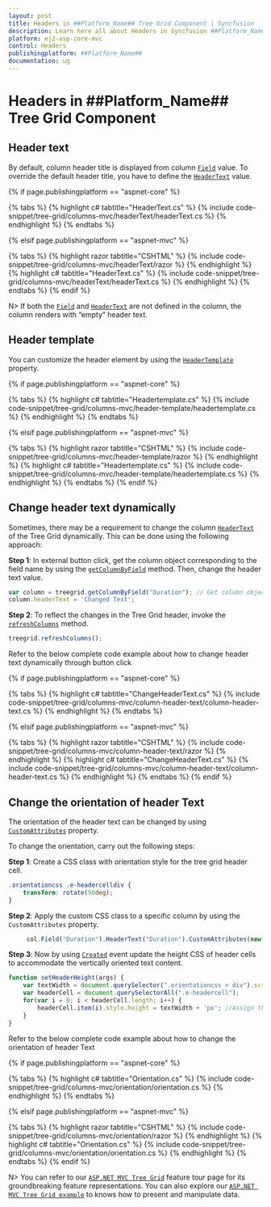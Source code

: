```yaml
---
layout: post
title: Headers in ##Platform_Name## Tree Grid Component | Syncfusion
description: Learn here all about Headers in Syncfusion ##Platform_Name## Tree Grid component of Syncfusion Essential JS 2 and more.
platform: ej2-asp-core-mvc
control: Headers
publishingplatform: ##Platform_Name##
documentation: ug
---
```


# Headers in ##Platform_Name## Tree Grid Component

## Header text

By default, column header title is displayed from column [`Field`](https://help.syncfusion.com/cr/aspnetcore-js2/Syncfusion.EJ2~Syncfusion.EJ2.TreeGrid.TreeGridColumn~Field.html) value. To override the default header title, you have to define the [`HeaderText`](https://help.syncfusion.com/cr/aspnetcore-js2/Syncfusion.EJ2~Syncfusion.EJ2.TreeGrid.TreeGridColumn~HeaderText.html) value.

{% if page.publishingplatform == "aspnet-core" %}

{% tabs %}
{% highlight c# tabtitle="HeaderText.cs" %}
{% include code-snippet/tree-grid/columns-mvc/headerText/headerText.cs %}
{% endhighlight %}
{% endtabs %}

{% elsif page.publishingplatform == "aspnet-mvc" %}

{% tabs %}
{% highlight razor tabtitle="CSHTML" %}
{% include code-snippet/tree-grid/columns-mvc/headerText/razor %}
{% endhighlight %}
{% highlight c# tabtitle="HeaderText.cs" %}
{% include code-snippet/tree-grid/columns-mvc/headerText/headerText.cs %}
{% endhighlight %}
{% endtabs %}
{% endif %}



N> If both the [`Field`](https://help.syncfusion.com/cr/aspnetcore-js2/Syncfusion.EJ2~Syncfusion.EJ2.TreeGrid.TreeGridColumn~Field.html) and [`HeaderText`](https://help.syncfusion.com/cr/aspnetcore-js2/Syncfusion.EJ2~Syncfusion.EJ2.TreeGrid.TreeGridColumn~HeaderText.html) are not defined in the column, the column renders with “empty” header text.

## Header template

You can customize the header element by using the [`HeaderTemplate`](https://help.syncfusion.com/cr/aspnetcore-js2/Syncfusion.EJ2~Syncfusion.EJ2.TreeGrid.TreeGridColumn~HeaderTemplate.html) property.

{% if page.publishingplatform == "aspnet-core" %}

{% tabs %}
{% highlight c# tabtitle="Headertemplate.cs" %}
{% include code-snippet/tree-grid/columns-mvc/header-template/headertemplate.cs %}
{% endhighlight %}
{% endtabs %}

{% elsif page.publishingplatform == "aspnet-mvc" %}

{% tabs %}
{% highlight razor tabtitle="CSHTML" %}
{% include code-snippet/tree-grid/columns-mvc/header-template/razor %}
{% endhighlight %}
{% highlight c# tabtitle="Headertemplate.cs" %}
{% include code-snippet/tree-grid/columns-mvc/header-template/headertemplate.cs %}
{% endhighlight %}
{% endtabs %}
{% endif %}

## Change header text dynamically

Sometimes, there may be a requirement to change the column [`HeaderText`](https://help.syncfusion.com/cr/aspnetmvc-js2/Syncfusion.EJ2.TreeGrid.TreeGridColumn.html#Syncfusion_EJ2_TreeGrid_TreeGridColumn_HeaderText) of the Tree Grid dynamically. This can be done using the following approach:

**Step 1**: In external button click, get the column object corresponding to the field name by using the [`getColumnByField`](https://ej2.syncfusion.com/documentation/api/treegrid/#getcolumnbyfield) method. Then, change the header text value.

```typescript
var column = treegrid.getColumnByField("Duration"); // Get column object.
column.headerText = 'Changed Text';

```

**Step 2**: To reflect the changes in the Tree Grid header, invoke the [`refreshColumns`](https://ej2.syncfusion.com/documentation/api/treegrid/#refreshcolumns) method.

```typescript
treegrid.refreshColumns();

```
Refer to the below complete code example about how to change header text dynamically through button click 

{% if page.publishingplatform == "aspnet-core" %}

{% tabs %}
{% highlight c# tabtitle="ChangeHeaderText.cs" %}
{% include code-snippet/tree-grid/columns-mvc/column-header-text/column-header-text.cs %}
{% endhighlight %}
{% endtabs %}

{% elsif page.publishingplatform == "aspnet-mvc" %}

{% tabs %}
{% highlight razor tabtitle="CSHTML" %}
{% include code-snippet/tree-grid/columns-mvc/column-header-text/razor %}
{% endhighlight %}
{% highlight c# tabtitle="ChangeHeaderText.cs" %}
{% include code-snippet/tree-grid/columns-mvc/column-header-text/column-header-text.cs %}
{% endhighlight %}
{% endtabs %}
{% endif %}

## Change the orientation of header Text

The orientation of the header text can be changed by using [`CustomAttributes`](https://help.syncfusion.com/cr/aspnetmvc-js2/Syncfusion.EJ2.TreeGrid.TreeGridColumn.html#Syncfusion_EJ2_TreeGrid_TreeGridColumn_CustomAttributes) property.

To change the orientation, carry out the following steps:

**Step 1**: Create a CSS class with orientation style for the tree grid header cell.

```css
.orientationcss .e-headercelldiv {
    transform: rotate(90deg);
}

```

**Step 2**: Apply the custom CSS class to a specific column by using the `CustomAttributes` property.

```typescript
     col.Field("Duration").HeaderText("Duration").CustomAttributes(new { @class = "orientationcss" }).TextAlign(TextAlign.Center).Width(90).Add();

```

**Step 3**: Now by using [`Created`](https://help.syncfusion.com/cr/aspnetmvc-js2/Syncfusion.EJ2.TreeGrid.TreeGrid.html#Syncfusion_EJ2_TreeGrid_TreeGrid_Created) event update the height CSS of header cells to accommodate the vertically oriented text content.

```typescript
function setHeaderHeight(args) {
    var textWidth = document.querySelector(".orientationcss > div").scrollWidth;//Obtain the width of the headerText content.
    var headerCell = document.querySelectorAll(".e-headercell");
    for(var i = 0; i < headerCell.length; i++) {
        headerCell.item(i).style.height = textWidth + 'px'; //Assign the obtained textWidth as the height of the headerCell.
    }
}

```
Refer to the below complete code example about how to change the orientation of header Text

{% if page.publishingplatform == "aspnet-core" %}

{% tabs %}
{% highlight c# tabtitle="Orientation.cs" %}
{% include code-snippet/tree-grid/columns-mvc/orientation/orientation.cs %}
{% endhighlight %}
{% endtabs %}

{% elsif page.publishingplatform == "aspnet-mvc" %}

{% tabs %}
{% highlight razor tabtitle="CSHTML" %}
{% include code-snippet/tree-grid/columns-mvc/orientation/razor %}
{% endhighlight %}
{% highlight c# tabtitle="Orientation.cs" %}
{% include code-snippet/tree-grid/columns-mvc/orientation/orientation.cs %}
{% endhighlight %}
{% endtabs %}
{% endif %}

N> You can refer to our [`ASP.NET MVC Tree Grid`](https://www.syncfusion.com/aspnet-mvc-ui-controls/tree-grid) feature tour page for its groundbreaking feature representations. You can also explore our [`ASP.NET MVC Tree Grid example`](https://ej2.syncfusion.com/aspnetmvc/TreeGrid/Overview#/material) to knows how to present and manipulate data.
